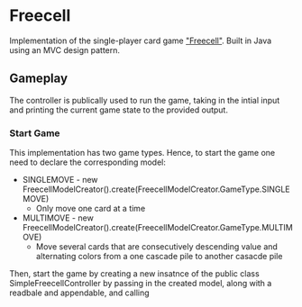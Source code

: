 # Freecell
Implementation of the single-player card game ["Freecell"](https://en.wikipedia.org/wiki/FreeCell). Built in Java using an MVC design pattern.  

## Gameplay
The controller is publically used to run the game, taking in the intial input and printing the current game state to the provided output. 

### Start Game
This implementation has two game types. Hence, to start the game one need to declare the corresponding model: 
<ul>
<li> SINGLEMOVE - new FreecellModelCreator().create(FreecellModelCreator.GameType.SINGLEMOVE) 
<ul>
<li> Only move one card at a time 
</ul>
<li> MULTIMOVE - new FreecellModelCreator().create(FreecellModelCreator.GameType.MULTIMOVE)
<ul>
<li> Move several cards that are consecutively descending value and alternating colors from a one cascade pile to another casacde pile 
</ul>
</ul>

Then, start the game by creating a new insatnce of the public class SimpleFreecellController by passing in the created model, along with a readbale and appendable, and calling 




